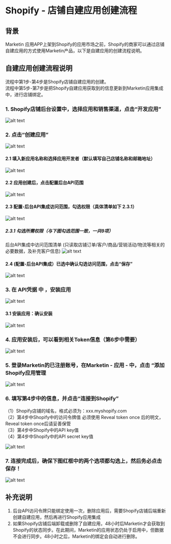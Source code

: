 # Shopify - 店铺自建应用创建流程

## 背景
Marketin 应用APP上架到Shopify的应用市场之前，Shopify的商家可以通过店铺自建应用的方式使用Marketin产品，以下是自建应用的创建流程说明。

## 自建应用创建流程说明

流程中第1步-第4步是Shopify店铺自建应用的创建。  
流程中第5步-第7步是把Shopify自建应用获取到的信息更新到Marketin应用集成中，进行店铺绑定。

### 1. Shopify店铺后台设置中，选择应用和销售渠道，点击“开发应用”
![alt text](./assets/1.png "Logo Title Text 1")
### 2. 点击“创建应用”
![alt text](./assets/2.png "Logo Title Text 1")
#### 2.1 填入新应用名称和选择应用开发者（默认填写自己店铺名称和邮箱地址）
![alt text](./assets/2.1.png "Logo Title Text 1")
#### 2.2 应用创建后，点击配置后台API范围
![alt text](./assets/2.2.png "Logo Title Text 1")

#### 2.3 配置-后台API集成访问范围，勾选权限（具体清单如下 2.3.1）
![alt text](./assets/2.3.png "Logo Title Text 1")

##### 2.3.1 勾选所需权限（与下图勾选范围一致，一共9项）
后台API集成中访问范围清单 (只读取店铺订单/客户/商品/营销活动/物流等相关的必要数据，及补充客户信息)
![alt text](./assets/2.3.1.png "Logo Title Text 1")

#### 2.4 (配置-后台API集成）已选中确认勾选访问范围，点击“保存”
![alt text](./assets/2.4.png "Logo Title Text 1")

### 3. 在 API凭据 中 ，安装应用
![alt text](./assets/3.png "Logo Title Text 1")

#### 3.1 安装应用：确认安装
![alt text](./assets/3.1.png "Logo Title Text 1")
### 4. 应用安装后，可以看到相关Token信息（第6步中需要）
![alt text](./assets/4.png "Logo Title Text 1")

### 5. 登录Marketin的已注册账号，在Marketin - 应用 - 中，点击 “添加 Shopify应用管理
![alt text](./assets/5.png "Logo Title Text 1")
### 6. 填写第4步中的信息，并点击“连接到Shopify”
（1）Shopify店铺的域名，格式必须为：xxx.myshopify.com  
（2）第4步中Shopify中的访问令牌值 必须使用 Reveal token once 后的明文，Reveal token once后请妥善保管  
（3）第4步中Shopify中的API key值   
（4）第4步中Shopify中的API secret key值   

![alt text](./assets/6.png "Logo Title Text 1")
### 7. 连接完成后，确保下图红框中的两个选项都勾选上，然后务必点击保存！
![alt text](./assets/7.png "Logo Title Text 1")

## 补充说明
1. 后台API访问令牌只能绑定使用一次，删除应用后，需要Shopify店铺后端重新创建自建应用，然后再进行Shopify应用集成
2. 如果Shopify店铺后端卸载或删除了自建应用，48小时后Marketin才会获取到Shopify的状态同步。在此期间，Marketin的应用状态仍处于启用中，但数据不会进行同步。48小时之后，Marketin的绑定会自动进行删除。